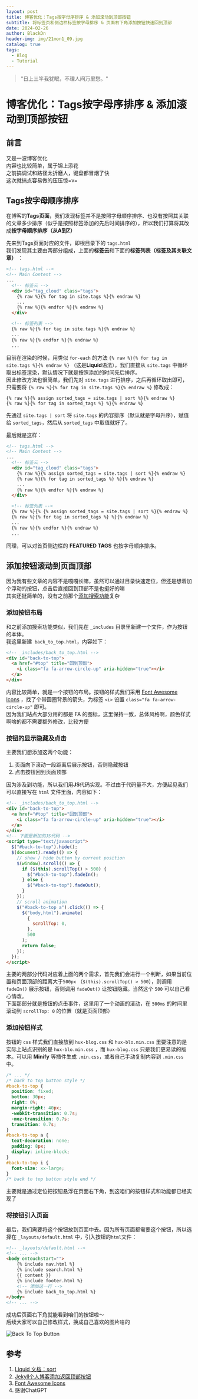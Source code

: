 ```yaml
---
layout: post
title: 博客优化：Tags按字母序排序 & 添加滚动到顶部按钮
subtitle: 将标签页和侧边栏标签按字母排序 & 页面右下角添加按钮快速回到顶部
date: 2024-02-26
author: BlackDn
header-img: img/21mon1_09.jpg
catalog: true
tags:
  - Blog
  - Tutorial
---
```

> "日上三竿我犹眠，不理人间万里愁。"
# 博客优化：Tags按字母序排序 & 添加滚动到顶部按钮

## 前言

又是一波博客优化  
内容也比较简单，属于锦上添花   
之前搞调试和路径太折磨人，键盘都冒烟了快  
这次就搞点容易做的压压惊=v=


## Tags按字母顺序排序

在博客的**Tags页面**，我们发现标签并不是按照字母顺序排序、也没有按照其关联的文章多少排序（似乎是按照标签添加的先后时间排序的），所以我们打算将其改成**按字母顺序排序（从A到Z）** 

先来到Tags页面对应的文件，即根目录下的 `tags.html`  
我们发现其主要由两部分组成，上面的**标签云**和下面的**标签列表（标签及其关联文章）** ：

```html
<!-- tags.html -->
<!-- Main Content -->
...
  <!-- 标签云 -->
  <div id="tag_cloud" class="tags">
	{% raw %}{% for tag in site.tags %}{% endraw %}
	...
	{% raw %}{% endfor %}{% endraw %}
  </div>

  <!-- 标签列表 -->
  {% raw %}{% for tag in site.tags %}{% endraw %}
  ...
  {% raw %}{% endfor %}{% endraw %}
  ...
```

目前在渲染的时候，用类似 `for-each` 的方法 `{% raw %}{% for tag in site.tags %}{% endraw %}` （这是**Liquid**语法），我们直接从 `site.tags` 中循环取出标签渲染，默认情况下就是按照添加的时间先后排序。  
因此修改方法也很简单，我们先对 `site.tags` 进行排序，之后再循环取出即可，只需要将 `{% raw %}{% for tag in site.tags %}{% endraw %}` 修改成：

```
{% raw %}{% assign sorted_tags = site.tags | sort %}{% endraw %}
{% raw %}{% for tag in sorted_tags %} %}{% endraw %}
```

先通过 `site.tags | sort` 将 `site.tags` 的内容排序（默认就是字母升序），赋值给 `sorted_tags`，然后从 `sorted_tags` 中取值就好了。

最后就是这样：

```html
<!-- tags.html -->
<!-- Main Content -->
...
  <!-- 标签云 -->
  <div id="tag_cloud" class="tags">
	{% raw %}{% assign sorted_tags = site.tags | sort %}{% endraw %}
	{% raw %}{% for tag in sorted_tags %} %}{% endraw %}
	...
	{% raw %}{% endfor %}{% endraw %}
  </div>

  <!-- 标签列表 -->
  {% raw %}{% {% assign sorted_tags = site.tags | sort %}{% endraw %}
  {% raw %}{% for tag in sorted_tags %} %}{% endraw %}
  ...
  {% raw %}{% endfor %}{% endraw %}
  ...
```

同理，可以对首页侧边栏的 **FEATURED TAGS** 也按字母顺序排序。

## 添加按钮滚动到页面顶部

因为我有些文章的内容不是嘎嘎长嘛，虽然可以通过目录快速定位，但还是想着加个浮动的按钮，点击后直接回到顶部不是也挺好的嘛   
其实还挺简单的，没有之前那个[添加搜索功能](../2023-01-16-Search-in-Blog-2023)复杂

### 添加按钮布局

和之前添加搜索功能类似，我们先在 `_includes` 目录里新建一个文件，作为按钮的本体。  
我这里新建` back_to_top.html`，内容如下：

```html
<!-- _includes/back_to_top.html -->
<div id="back-to-top">
  <a href="#top" title="回到顶部">
    <i class="fa fa-arrow-circle-up" aria-hidden="true"></i>
  </a>
</div>
```

内容比较简单，就是一个按钮的布局。按钮的样式我们采用 [Font Awesome Icons](https://fontawesome.com/v4/icons/) ，找了个带圆圈背景的箭头，为标签 `<i>` 设置 `class="fa fa-arrow-circle-up"` 即可。  
因为我们站点大部分用的都是 FA 的图标，这里保持一致，总体风格啊，颜色样式啊啥的都不需要额外修改，比较方便

### 按钮的显示隐藏及点击

主要我们想添加这两个功能：

1. 页面向下滚动一段距离后展示按钮，否则隐藏按钮
2. 点击按钮回到页面顶部

因为涉及到功能，所以我们用**JS**代码实现。不过由于代码量不大，方便起见我们可以直接写在 `html` 文件里面，内容如下：

```html
<!-- _includes/back_to_top.html -->
<div id="back-to-top">
  <a href="#top" title="回到顶部">
    <i class="fa fa-arrow-circle-up" aria-hidden="true"></i>
  </a>
</div>
<!-- 下面是新加的JS代码 -->
<script type="text/javascript">
  $("#back-to-top").hide();
  $(document).ready(() => {
    // show / hide button by current position
    $(window).scroll(() => {
      if ($(this).scrollTop() > 500) {
        $("#back-to-top").fadeIn();
      } else {
        $("#back-to-top").fadeOut();
      }
    });
    // scroll animation
    $("#back-to-top a").click(() => {
      $("body,html").animate(
        {
          scrollTop: 0,
        },
        500
      );
      return false;
    });
  });
</script>
```

主要的两部分代码对应着上面的两个需求，首先我们会进行一个判断，如果当前位置和页面顶部的距离大于`500px` （`$(this).scrollTop() > 500`），则调用 `fadeIn()` 展示按钮，否则调用 `fadeOut()` 让按钮隐藏。当然这个 `500` 可以自己看心情改。  
下面那部分就是按钮的点击事件，这里用了一个动画的滚动，在 `500ms` 的时间里滚动到 `scrollTop: 0` 的位置（就是页面顶部）

### 添加按钮样式

按钮的 `css` 样式我们直接放到 `hux-blog.css` 和 `hux-blo.min.css` 里要注意的是实际上站点识别的是 `hux-blo.min.css` ，而 `hux-blog.css` 只是我们更易读的版本。可以用 **Minify** 等插件生成 `.min.css`，或者自己手动复制内容到 `.min.css` 中。

```css
/* ... */
/* back to top button style */
#back-to-top {
  position: fixed;
  bottom: 30px;
  right: 0%;
  margin-right: 40px;
  -webkit-transition: 0.7s;
  -moz-transition: 0.7s;
  transition: 0.7s;
}
#back-to-top a {
  text-decoration: none;
  padding: 8px;
  display: inline-block;
}
#back-to-top i {
  font-size: xx-large;
}
/* back to top button style end */
```

主要就是通过定位把按钮悬浮在页面右下角，到这咱们的按钮样式和功能都已经实现了

### 将按钮引入页面

最后，我们需要将这个按钮放到页面中去。因为所有页面都需要这个按钮，所以选择在 `_layouts/default.html` 中，引入按钮的`html`文件：

```html
<!-- _layouts/default.html -->
<!-- ... -->
<body ontouchstart="">
	{% include nav.html %}
	{% include search.html %}
	{{ content }}
	{% include footer.html %}
	<!-- 添加这一行 -->
	{% include back_to_top.html %}
</body>
<!-- ... -->
```

成功后页面右下角就能看到咱们的按钮啦～  
后续大家可以自己修改样式，换成自己喜欢的图片啥的

![Back To Top Button](https://s11.ax1x.com/2024/02/26/pFa61it.png)
## 参考

1. [Liquid 文档：sort](https://shopify.github.io/liquid/filters/sort/)
2. [Jekyll个人博客添加返回顶部按钮](https://zoharandroid.github.io/2019-08-04-Jekyll%E4%B8%AA%E4%BA%BA%E5%8D%9A%E5%AE%A2%E6%B7%BB%E5%8A%A0%E8%BF%94%E5%9B%9E%E9%A1%B6%E9%83%A8%E6%8C%89%E9%92%AE/)
3. [Font Awesome Icons](https://fontawesome.com/v4/icons/)
4. 感谢ChatGPT